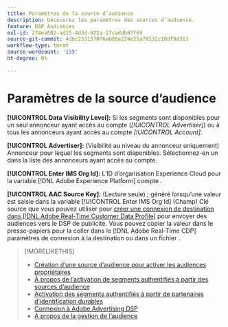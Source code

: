 ```yaml
---
title: Paramètres de la source d’audience
description: Découvrez les paramètres des sources d’audience.
feature: DSP Audiences
exl-id: 274ea502-ad15-4d3d-922a-17caddb87f69
source-git-commit: 4dbc2331570f6ab88a224e25a78532c10df9d311
workflow-type: tm+mt
source-wordcount: '159'
ht-degree: 0%

---
```


# Paramètres de la source d’audience

**[!UICONTROL Data Visibility Level]:** Si les segments sont disponibles pour un seul annonceur ayant accès au compte (*[!UICONTROL Advertiser]*) ou à tous les annonceurs ayant accès au compte *[!UICONTROL Account]*.

**[!UICONTROL Advertiser]:** (Visibilité au niveau du annonceur uniquement) Annonceur pour lequel les segments sont disponibles. Sélectionnez-en un dans la liste des annonceurs ayant accès au compte.

**[!UICONTROL Enter IMS Org Id]:** L’ID d’organisation Experience Cloud pour la variable [!DNL Adobe Experience Platform] compte .

**[!UICONTROL AAC Source Key]:** (Lecture seule) ; généré lorsqu’une valeur est saisie dans la variable [!UICONTROL Enter IMS Org Id] (Champ) Clé source que vous pouvez utiliser pour [créer une connexion de destination dans [!DNL Adobe Real-Time Customer Data Profile]](https://experienceleague.adobe.com/docs/experience-platform/destinations/catalog/advertising/adobe-advertising-cloud-connection.html) pour envoyer des audiences vers le DSP de publicité. Vous pouvez copier la valeur dans le presse-papiers pour la coller dans le [!DNL Adobe Real-Time CDP] paramètres de connexion à la destination ou dans un fichier .

>[!MORELIKETHIS]
>
>* [Création d’une source d’audience pour activer les audiences propriétaires](source-create.md)
>* [À propos de l’activation de segments authentifiés à partir des sources d’audience](source-about.md)
>* [Activation des segments authentifiés à partir de partenaires d’identification durables](source-durable-id.md)
>* [Connexion à Adobe Advertising DSP](https://experienceleague.adobe.com/docs/experience-platform/destinations/catalog/advertising/adobe-advertising-cloud-connection.html)
>* [À propos de la gestion de l’audience](/help/dsp/audiences/audience-about.md)

